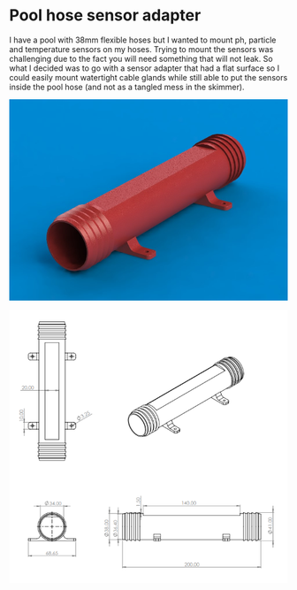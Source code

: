 # Pool hose sensor adapter

I have a pool with 38mm flexible hoses but I wanted to mount ph, particle and temperature sensors on my hoses. Trying to mount the sensors was challenging due to the fact you will need something that will not leak. So what I decided was to go with a sensor adapter that had a flat surface so I could easily mount watertight cable glands while still able to put the sensors inside the pool hose (and not as a tangled mess in the skimmer).

![Pool Hose Sensor Adapter Render](Render_v1.jpg?raw=true "Pool Hose Sensor Adapter Render")

![Pool Hose Sensor Adapter Schematic](Schematic_v1.png?raw=true "Pool Hose Sensor Adapter Schematic")
